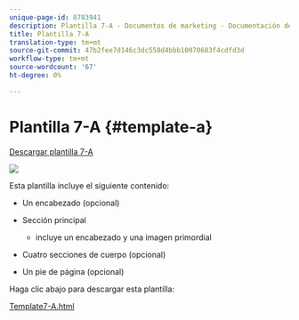 ```yaml
---
unique-page-id: 8783941
description: Plantilla 7-A - Documentos de marketing - Documentación del producto
title: Plantilla 7-A
translation-type: tm+mt
source-git-commit: 47b2fee7d146c3dc558d4bbb10070683f4cdfd3d
workflow-type: tm+mt
source-wordcount: '67'
ht-degree: 0%

---
```



# Plantilla 7-A {#template-a}

[Descargar plantilla 7-A](http://docs.marketo.com/download/attachments/8783941/template-7a.html?version=1&amp;modificationdate=1437693282000&amp;api=v2)

![](assets/image2015-7-29-14-3a22-3a54.png)

Esta plantilla incluye el siguiente contenido:

* Un encabezado (opcional)
* Sección principal

   * incluye un encabezado y una imagen primordial

* Cuatro secciones de cuerpo (opcional)
* Un pie de página (opcional)

Haga clic abajo para descargar esta plantilla:

[Template7-A.html](http://docs.marketo.com/download/attachments/8783941/template-7a.html?version=1&amp;modificationdate=1437693282000&amp;api=v2)
